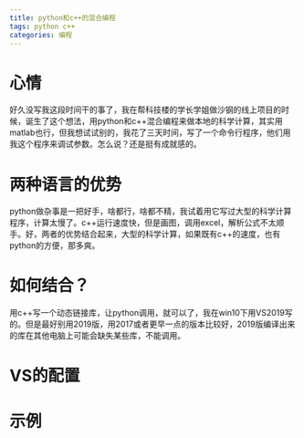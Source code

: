 ```yaml
---
title: python和c++的混合编程
tags: python c++ 
categories: 编程
---
```


# 心情
好久没写我这段时间干的事了，我在帮科技楼的学长学姐做沙钢的线上项目的时候，诞生了这个想法，用python和c++混合编程来做本地的科学计算，其实用matlab也行，但我想试试别的，我花了三天时间，写了一个命令行程序，他们用我这个程序来调试参数。怎么说？还是挺有成就感的。

# 两种语言的优势
python做杂事是一把好手，啥都行，啥都不精，我试着用它写过大型的科学计算程序，计算太慢了。c++运行速度快，但是画图，调用excel，解析公式不太顺手。好，两者的优势结合起来，大型的科学计算，如果既有c++的速度，也有python的方便，那多爽。

# 如何结合？
用c++写一个动态链接库，让python调用，就可以了，我在win10下用VS2019写的。但是最好别用2019版，用2017或者更早一点的版本比较好，2019版编译出来的库在其他电脑上可能会缺失某些库，不能调用。

# VS的配置

# 示例
